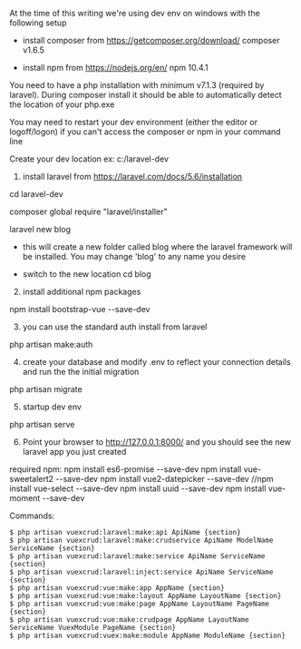 At the time of this writing we're using dev env on windows with the following setup

- install composer from https://getcomposer.org/download/
composer v1.6.5

- install npm from https://nodejs.org/en/
npm 10.4.1

You need to have a php installation with minimum v7.1.3 (required by laravel). During composer install it should be able to automatically detect the location of your php.exe

You may need to restart your dev environment (either the editor or logoff/logon) if you can't access the composer or npm in your command line


Create your dev location ex:
c:/laravel-dev

1. install laravel from https://laravel.com/docs/5.6/installation

cd laravel-dev

composer global require "laravel/installer"

laravel new blog

- this will create a new folder called blog where the laravel framework will be installed. You may change 'blog' to any name you desire


- switch to the new location
cd blog

2. install additional npm packages

npm install bootstrap-vue --save-dev

3. you can use the standard auth install from laravel

php artisan make:auth

4. create your database and modify .env to reflect your connection details and run the the initial migration

php artisan migrate

5. startup dev env 

php artisan serve

6. Point your browser to http://127.0.0.1:8000/ and you should see the new laravel app you just created

required npm:
npm install es6-promise --save-dev
npm install vue-sweetalert2 --save-dev
npm install vue2-datepicker --save-dev
//npm install vue-select --save-dev
npm install uuid --save-dev
npm install vue-moment --save-dev

Commands:
```
$ php artisan vuexcrud:laravel:make:api ApiName {section}
$ php artisan vuexcrud:laravel:make:crudservice ApiName ModelName ServiceName {section}
$ php artisan vuexcrud:laravel:make:service ApiName ServiceName {section}
$ php artisan vuexcrud:laravel:inject:service ApiName ServiceName {section}
$ php artisan vuexcrud:vue:make:app AppName {section}
$ php artisan vuexcrud:vue:make:layout AppName LayoutName {section}
$ php artisan vuexcrud:vue:make:page AppName LayoutName PageName {section}
$ php artisan vuexcrud:vue:make:crudpage AppName LayoutName ServiceName VuexModule PageName {section}
$ php artisan vuexcrud:vuex:make:module AppName ModuleName {section}
```
